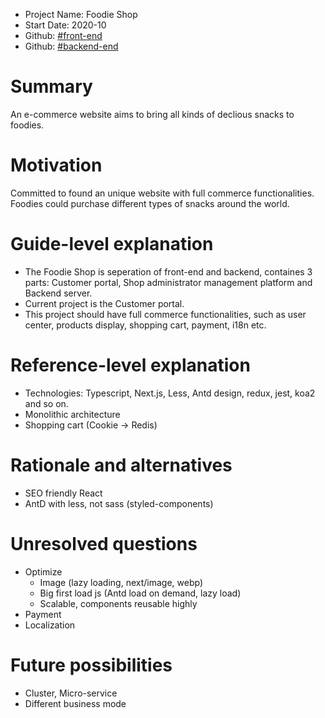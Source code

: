 - Project Name: Foodie Shop
- Start Date: 2020-10
- Github: [#front-end](https://github.com/yangfanfinland/next-mall)
- Github: [#backend-end](https://github.com/yangfanfinland/mall-backend)

# Summary
An e-commerce website aims to bring all kinds of declious snacks to foodies.

# Motivation
Committed to found an unique website with full commerce functionalities. Foodies could purchase different types of snacks around the world.

# Guide-level explanation
- The Foodie Shop is seperation of front-end and backend, containes 3 parts: Customer portal, Shop administrator management platform and Backend server.
- Current project is the Customer portal. 
- This project should have full commerce functionalities, such as user center, products display, shopping cart, payment, i18n etc.

# Reference-level explanation
- Technologies: Typescript, Next.js, Less, Antd design, redux, jest, koa2 and so on.
- Monolithic architecture
- Shopping cart (Cookie -> Redis)

# Rationale and alternatives
- SEO friendly React
- AntD with less, not sass (styled-components)

# Unresolved questions
- Optimize
    - Image (lazy loading, next/image, webp)
    - Big first load js (Antd load on demand, lazy load)
    - Scalable, components reusable highly
- Payment
- Localization

# Future possibilities
- Cluster, Micro-service
- Different business mode